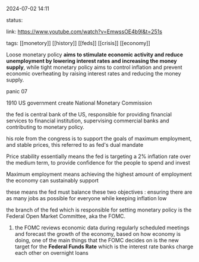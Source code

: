 

2024-07-02 14:11

status: 

link: https://www.youtube.com/watch?v=EmwssOE4b9I&t=251s

tags: [[monetory]] [[history]] [[feds]] [[crisis]] [[economy]]


Loose monetary policy **aims to stimulate economic activity and reduce unemployment by lowering interest rates and increasing the money supply**, while tight monetary policy aims to control inflation and prevent economic overheating by raising interest rates and reducing the money supply.

panic 07

1910 US government create National Monetary Commission

the fed is central bank of the US, responsible for providing financial services to financial institution, supervising commercial banks and contributing to monetary policy. 

his role from the congress is to support the goals of maximum employment, and stable prices, this referred to as fed's dual mandate

Price stability essentially means the fed is targeting a 2% inflation rate over the medium term, to provide confidence for the people to spend and invest

Maximum employment means achieving the highest amount of employment the economy can sustainably support

these means the fed must balance these two objectives :
 ensuring there are as many jobs as possible for everyone while keeping inflation low

the branch of the fed which is responsible for setting monetary policy is the Federal Open Market Committee, aka the FOMC.

1. the FOMC reviews economic data during regularly scheduled meetings and forecast the growth of the economy, based on how economy is doing, one of the main things that the FOMC decides on is the new target for the **Federal Funds Rate** which is the interest rate banks charge each other on overnight loans